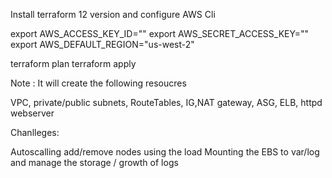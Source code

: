 

Install terraform 12 version and configure AWS Cli 

export AWS_ACCESS_KEY_ID=""
export AWS_SECRET_ACCESS_KEY=""
export AWS_DEFAULT_REGION="us-west-2"

terraform plan
terraform apply 

Note : It will create the following resoucres

VPC, private/public subnets, RouteTables, IG,NAT gateway, ASG, ELB, httpd webserver 

Chanlleges:

Autoscalling add/remove nodes using the load
Mounting the EBS to var/log and  manage the storage / growth of logs





